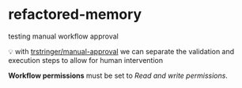 # refactored-memory

testing manual workflow approval

💡 with [trstringer/manual-approval](https://github.com/trstringer/manual-approval) we can separate the validation and execution steps to allow for human intervention

**Workflow permissions** must be set to *Read and write permissions*.
